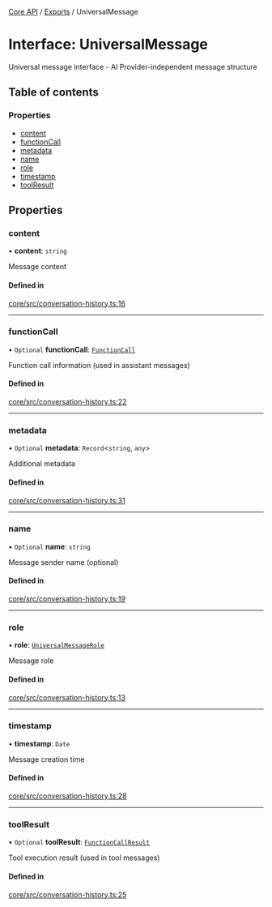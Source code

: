 <!-- 
 ⚠️  AUTO-GENERATED FILE - DO NOT EDIT MANUALLY
 This file is automatically generated by scripts/docs-generator.js
 To make changes, edit the source TypeScript files or update the generator script
-->

[Core API](../../) / [Exports](../modules) / UniversalMessage

# Interface: UniversalMessage

Universal message interface - AI Provider-independent message structure

## Table of contents

### Properties

- [content](UniversalMessage#content)
- [functionCall](UniversalMessage#functioncall)
- [metadata](UniversalMessage#metadata)
- [name](UniversalMessage#name)
- [role](UniversalMessage#role)
- [timestamp](UniversalMessage#timestamp)
- [toolResult](UniversalMessage#toolresult)

## Properties

### content

• **content**: `string`

Message content

#### Defined in

[core/src/conversation-history.ts:16](https://github.com/woojubb/robota/blob/b0cf7aa96e615a2c6055b8b6239ad3905ce992d6/packages/core/src/conversation-history.ts#L16)

___

### functionCall

• `Optional` **functionCall**: [`FunctionCall`](FunctionCall)

Function call information (used in assistant messages)

#### Defined in

[core/src/conversation-history.ts:22](https://github.com/woojubb/robota/blob/b0cf7aa96e615a2c6055b8b6239ad3905ce992d6/packages/core/src/conversation-history.ts#L22)

___

### metadata

• `Optional` **metadata**: `Record`\<`string`, `any`\>

Additional metadata

#### Defined in

[core/src/conversation-history.ts:31](https://github.com/woojubb/robota/blob/b0cf7aa96e615a2c6055b8b6239ad3905ce992d6/packages/core/src/conversation-history.ts#L31)

___

### name

• `Optional` **name**: `string`

Message sender name (optional)

#### Defined in

[core/src/conversation-history.ts:19](https://github.com/woojubb/robota/blob/b0cf7aa96e615a2c6055b8b6239ad3905ce992d6/packages/core/src/conversation-history.ts#L19)

___

### role

• **role**: [`UniversalMessageRole`](../modules#universalmessagerole)

Message role

#### Defined in

[core/src/conversation-history.ts:13](https://github.com/woojubb/robota/blob/b0cf7aa96e615a2c6055b8b6239ad3905ce992d6/packages/core/src/conversation-history.ts#L13)

___

### timestamp

• **timestamp**: `Date`

Message creation time

#### Defined in

[core/src/conversation-history.ts:28](https://github.com/woojubb/robota/blob/b0cf7aa96e615a2c6055b8b6239ad3905ce992d6/packages/core/src/conversation-history.ts#L28)

___

### toolResult

• `Optional` **toolResult**: [`FunctionCallResult`](FunctionCallResult)

Tool execution result (used in tool messages)

#### Defined in

[core/src/conversation-history.ts:25](https://github.com/woojubb/robota/blob/b0cf7aa96e615a2c6055b8b6239ad3905ce992d6/packages/core/src/conversation-history.ts#L25)
